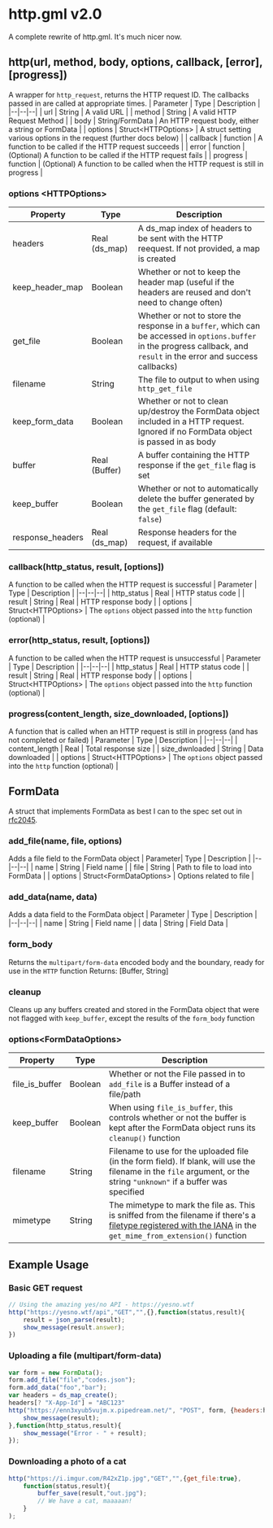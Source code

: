 

# http.gml v2.0
A complete rewrite of http.gml. It's much nicer now. 

## http(url, method, body, options, callback, [error], [progress])
A wrapper for `http_request`, returns the HTTP request ID. The callbacks passed in are called at appropriate times. 
| Parameter | Type | Description |
|--|--|--|
| url | String | A valid URL |
| method | String | A valid HTTP Request Method |
| body | String/FormData | An HTTP request body, either a string or FormData |
| options | Struct\<HTTPOptions\> | A struct setting various options in the request (further docs below) |
| callback | function | A function to be called if the HTTP request succeeds |
| error | function | (Optional) A function to be called if the HTTP request fails |
| progress | function | (Optional) A function to be called when the HTTP request is still in progress |

### options \<HTTPOptions\>
| Property | Type | Description |
|--|--|--|
| headers | Real (ds_map) | A ds_map index of headers to be sent with the HTTP reequest. If not provided, a map is created |
| keep_header_map | Boolean | Whether or not to keep the header map (useful if the headers are reused and don't need to change often) |
| get_file | Boolean | Whether or not to store the response in a `buffer`, which can be accessed in `options.buffer` in the progress callback, and `result` in the error and success callbacks) |
| filename | String | The file to output to when using `http_get_file` |
| keep_form_data | Boolean | Whether or not to clean up/destroy the FormData object included in a HTTP request. Ignored if no FormData object is passed in as body |
| buffer | Real (Buffer) | A buffer containing the HTTP response if the `get_file` flag is set |
| keep_buffer | Boolean | Whether or not to automatically delete the buffer generated by the `get_file` flag (default: `false`) |
| response_headers | Real (ds_map) | Response headers for the request, if available |

### callback(http_status, result, [options])
A function to be called when the HTTP request is successful
| Parameter | Type | Description |
|--|--|--|
| http_status | Real | HTTP status code |
| result | String | Real | HTTP response body |
| options | Struct\<HTTPOptions> | The `options` object passed into the `http` function (optional) | 

### error(http_status, result, [options])
A function to be called when the HTTP request is unsuccessful
| Parameter | Type | Description |
|--|--|--|
| http_status | Real | HTTP status code |
| result | String | Real | HTTP response body |
| options | Struct\<HTTPOptions> | The `options` object passed into the `http` function (optional) | 

### progress(content_length, size_downloaded, [options])
A function that is called when an HTTP request is still in progress (and has not completed or failed)
| Parameter | Type | Description |
|--|--|--|
| content_length | Real | Total response size |
| size_dwnloaded | String | Data downloaded |
| options | Struct\<HTTPOptions> | The `options` object passed into the `http` function (optional) | 

## FormData
A struct that implements FormData as best I can to the spec set out in [rfc2045](https://datatracker.ietf.org/doc/html/rfc2045). 

### add_file(name, file, options)
Adds a file field to the FormData object
| Parameter| Type | Description |
|--|--|--|
| name | String | Field name |
| file | String | Path to file to load into FormData |
| options | Struct\<FormDataOptions\> | Options related to file |

### add_data(name, data)
Adds a data field to the FormData object
| Parameter | Type | Description |
|--|--|--|
| name | String | Field name |
| data | String | Field Data |

### form_body
Returns the `multipart/form-data` encoded body and the boundary, ready for use in the `HTTP` function
Returns: [Buffer, String]

### cleanup
Cleans up any buffers created and stored in the FormData object that were not flagged with `keep_buffer`, except the results of the `form_body` function

### options\<FormDataOptions\>
| Property | Type | Description |
|--|--|--|
| file_is_buffer | Boolean | Whether or not the File passed in to `add_file` is a Buffer instead of a file/path |
| keep_buffer | Boolean | When using `file_is_buffer`, this controls whether or not the buffer is kept after the FormData object runs its `cleanup()` function |
| filename | String | Filename to use for the uploaded file (in the form field). If blank, will use the filename in the `file` argument, or the string `"unknown"` if a buffer was specified |
| mimetype | String | The mimetype to mark the file as. This is sniffed from the filename if there's a [filetype registered with the IANA](https://www.iana.org/assignments/media-types/media-types.xhtml) in the `get_mime_from_extension()` function |


## Example Usage
### Basic GET request
```js
// Using the amazing yes/no API - https://yesno.wtf
http("https://yesno.wtf/api","GET","",{},function(status,result){
	result = json_parse(result);
	show_message(result.answer);
})
```
### Uploading a file (multipart/form-data)

```js
var form = new FormData();
form.add_file("file","codes.json");
form.add_data("foo","bar");
var headers = ds_map_create();
headers[? "X-App-Id"] = "ABC123"
http("https://enn3xyub5vujm.x.pipedream.net/", "POST", form, {headers:headers}, function(http_status,result){
	show_message(result);
},function(http_status,result){
	show_message("Error - " + result);
});
```

### Downloading a photo of a cat

```js
http("https://i.imgur.com/R42xZ1p.jpg","GET","",{get_file:true},
	function(status,result){
		buffer_save(result,"out.jpg");
		// We have a cat, maaaaan!
	}
);

```
